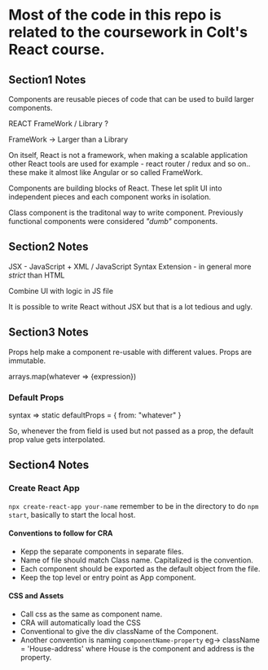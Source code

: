 # Most of the code in this repo is related to the coursework in Colt's React course.

## Section1 Notes
Components are reusable pieces of code that can be used to build larger components.

REACT FrameWork / Library ?

FrameWork -> Larger than a Library

On itself, React is not a framework, when making a scalable application other React tools are used  for example - react router / redux and so on.. these make it almost like Angular or so called FrameWork.


Components are building blocks of React. These let split UI into independent pieces and each component works in isolation.

Class component is the traditonal way to write component. Previously functional components were considered *"dumb"* components.

## Section2 Notes
JSX - JavaScript + XML / JavaScript Syntax Extension - in general more *strict* than HTML

Combine UI with logic in JS file

It is possible to write React without JSX but that is a lot tedious and ugly.

## Section3 Notes

Props help make a component re-usable with different values.
Props are immutable.

arrays.map(whatever => {expression})

### Default Props
syntax => 
        static defaultProps = {
            from: "whatever"
        }

So, whenever the from field is used but not passed as a prop, the default prop value gets interpolated.

## Section4 Notes

### Create React App
`npx create-react-app your-name` remember to be in the directory to do `npm start`, basically to start the local host.

#### Conventions to follow for CRA
* Kepp the separate components in separate files.
* Name of file should match Class name. Capitalized is the convention.
* Each component should be exported as the default object from the file.
* Keep the top level or entry point as App component.

#### CSS and Assets
* Call css as the same as component name.
* CRA will automatically load the CSS
* Conventional to give the div className of the Component.
* Another convention is naming `componentName-property` eg-> className = 'House-address' where House is the component and address is the property.